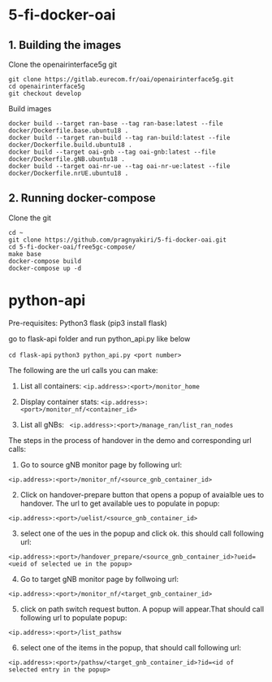 # 5-fi-docker-oai
## 1. Building the images

Clone the openairinterface5g git

```
git clone https://gitlab.eurecom.fr/oai/openairinterface5g.git
cd openairinterface5g
git checkout develop
```
Build images

```
docker build --target ran-base --tag ran-base:latest --file docker/Dockerfile.base.ubuntu18 .
docker build --target ran-build --tag ran-build:latest --file docker/Dockerfile.build.ubuntu18 .
docker build --target oai-gnb --tag oai-gnb:latest --file docker/Dockerfile.gNB.ubuntu18 .
docker build --target oai-nr-ue --tag oai-nr-ue:latest --file docker/Dockerfile.nrUE.ubuntu18 .
```

## 2. Running docker-compose

Clone the git

```
cd ~
git clone https://github.com/pragnyakiri/5-fi-docker-oai.git
cd 5-fi-docker-oai/free5gc-compose/
make base
docker-compose build
docker-compose up -d
```


# python-api
Pre-requisites:
Python3
flask (pip3 install flask)

go to flask-api folder and run python_api.py like below

`cd flask-api`
`python3 python_api.py <port number>`

The following are the url calls you can make:
 
 1. List all containers:
 `<ip.address>:<port>/monitor_home`
 
 2. Display container stats:
 `<ip.address>:<port>/monitor_nf/<container_id>`
 
 3. List all gNBs:
` <ip.address>:<port>/manage_ran/list_ran_nodes`
  
The steps in the process of handover in the demo and corresponding url calls:
  
  1. Go to source gNB monitor page by following url:

 `<ip.address>:<port>/monitor_nf/<source_gnb_container_id>`
 
 2. Click on handover-prepare button that opens a popup of avaialble ues to handover. The url to get available ues to populate in popup:
  
 `<ip.address>:<port>/uelist/<source_gnb_container_id>`
 
 3. select one of the ues in the popup and click ok. this should call following url:
 
 `<ip.address>:<port>/handover_prepare/<source_gnb_container_id>?ueid= <ueid of selected ue in the popup>`
 
 4. Go to target gNB monitor page by follwoing url:
 
 `<ip.address>:<port>/monitor_nf/<target_gnb_container_id>`
 
 5. click on path switch request button. A popup will appear.That should call following url to populate popup:
 
 `<ip.address>:<port>/list_pathsw`
 
 6. select one of the items in the popup, that should call following url:
 
 `<ip.address>:<port>/pathsw/<target_gnb_container_id>?id=<id of selected entry in the popup>`
  
